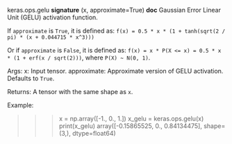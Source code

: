 keras.ops.gelu
__signature__
(x, approximate=True)
__doc__
Gaussian Error Linear Unit (GELU) activation function.

If `approximate` is `True`, it is defined as:
`f(x) = 0.5 * x * (1 + tanh(sqrt(2 / pi) * (x + 0.044715 * x^3)))`

Or if `approximate` is `False`, it is defined as:
`f(x) = x * P(X <= x) = 0.5 * x * (1 + erf(x / sqrt(2)))`,
where `P(X) ~ N(0, 1)`.

Args:
    x: Input tensor.
    approximate: Approximate version of GELU activation. Defaults to `True`.

Returns:
    A tensor with the same shape as `x`.

Example:

>>> x = np.array([-1., 0., 1.])
>>> x_gelu = keras.ops.gelu(x)
>>> print(x_gelu)
array([-0.15865525, 0., 0.84134475], shape=(3,), dtype=float64)
